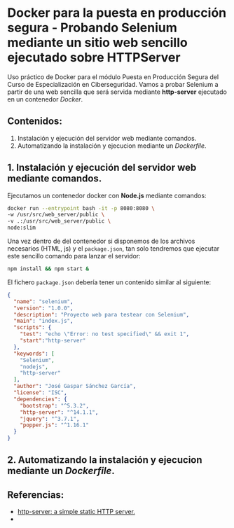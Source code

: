 # Docker para la puesta en producción segura - Probando Selenium mediante un sitio web sencillo ejecutado sobre HTTPServer
Uso práctico de Docker para el módulo Puesta en Producción Segura del Curso de Especialización en Ciberseguridad.
Vamos a probar Selenium a partir de una web sencilla que será servida mediante **http-server** ejecutado en un contenedor *Docker*.

## Contenidos:
1. Instalación y ejecución del servidor web mediante comandos.
2. Automatizando la instalación y ejecucion mediante un *Dockerfile*.

## 1. Instalación y ejecución del servidor web mediante comandos.
Ejecutamos un contenedor docker con **Node.js** mediante comandos:
```bash
docker run --entrypoint bash -it -p 8080:8080 \
-w /usr/src/web_server/public \
-v .:/usr/src/web_server/public \ 
node:slim
```
Una vez dentro de del contenedor si disponemos de los archivos necesarios (HTML, js) y el `package.json`, tan solo tendremos que ejecutar este sencillo comando para lanzar el servidor:
```bash
npm install && npm start &
```
El fichero `package.json` debería tener un contenido similar al siguiente:
```json
{
  "name": "selenium",
  "version": "1.0.0",
  "description": "Proyecto web para testear con Selenium",
  "main": "index.js",
  "scripts": {
    "test": "echo \"Error: no test specified\" && exit 1",
    "start":"http-server"
  },
  "keywords": [
    "Selenium",
    "nodejs",
    "http-server"
  ],
  "author": "José Gaspar Sánchez García",
  "license": "ISC",
  "dependencies": {
    "bootstrap": "^5.3.2",
    "http-server": "^14.1.1",
    "jquery": "^3.7.1",
    "popper.js": "^1.16.1"
  }
}
```
## 2. Automatizando la instalación y ejecucion mediante un *Dockerfile*.


## Referencias:
- [http-server: a simple static HTTP server.](https://www.npmjs.com/package/http-server)
- 